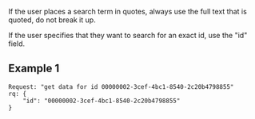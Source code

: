 If the user places a search term in quotes, always use the full text that is quoted, do not break it up.

If the user specifies that they want to search for an exact id, use the "id" field.

## Example 1

```
Request: "get data for id 00000002-3cef-4bc1-8540-2c20b4798855"
rq: {
    "id": "00000002-3cef-4bc1-8540-2c20b4798855"
}
```